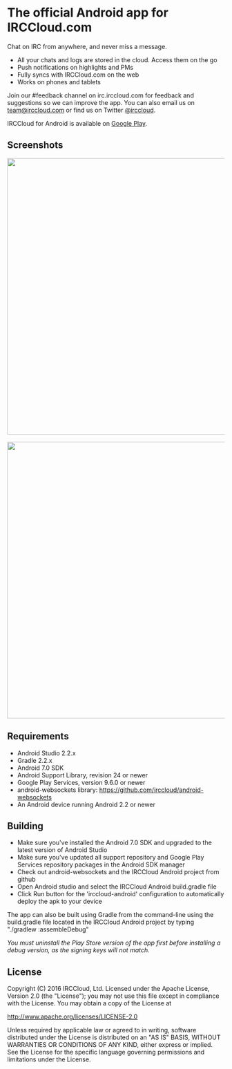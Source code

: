 The official Android app for IRCCloud.com
=======
Chat on IRC from anywhere, and never miss a message.

* All your chats and logs are stored in the cloud. Access them on the go
* Push notifications on highlights and PMs
* Fully syncs with IRCCloud.com on the web
* Works on phones and tablets

Join our #feedback channel on irc.irccloud.com for feedback and suggestions so we can improve the app.
You can also email us on team@irccloud.com or find us on Twitter [@irccloud](https://twitter.com/irccloud).

IRCCloud for Android is available on [Google Play](https://play.google.com/store/apps/details?id=com.irccloud.android).

Screenshots
------
<img src="https://blog.irccloud.com/static/android-announce/sidebar.png" height="640">
&nbsp;
<img src="https://blog.irccloud.com/static/android-announce/keyboard.png" height="640">


Requirements
------
* Android Studio 2.2.x
* Gradle 2.2.x
* Android 7.0 SDK
* Android Support Library, revision 24 or newer
* Google Play Services, version 9.6.0 or newer
* android-websockets library: https://github.com/irccloud/android-websockets
* An Android device running Android 2.2 or newer

Building
------
* Make sure you've installed the Android 7.0 SDK and upgraded to the latest version of Android Studio
* Make sure you've updated all support repository and Google Play Services repository packages in the Android SDK manager
* Check out android-websockets and the IRCCloud Android project from github
* Open Android studio and select the IRCCloud Android build.gradle file
* Click Run button for the 'irccloud-android' configuration  to automatically deploy the apk to your device

The app can also be built using Gradle from the command-line using the build.gradle file located in the IRCCloud Android project by typing "./gradlew :assembleDebug"

_You must uninstall the Play Store version of the app first before installing a debug version, as the signing keys will not match._

License
------
Copyright (C) 2016 IRCCloud, Ltd.
Licensed under the Apache License, Version 2.0 (the "License");
you may not use this file except in compliance with the License.
You may obtain a copy of the License at

http://www.apache.org/licenses/LICENSE-2.0

Unless required by applicable law or agreed to in writing, software
distributed under the License is distributed on an "AS IS" BASIS,
WITHOUT WARRANTIES OR CONDITIONS OF ANY KIND, either express or implied.
See the License for the specific language governing permissions and
limitations under the License.
